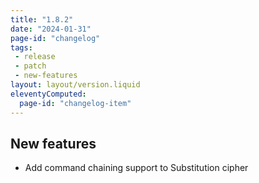 ```yaml
---
title: "1.8.2"
date: "2024-01-31"
page-id: "changelog"
tags: 
 - release
 - patch
 - new-features
layout: layout/version.liquid
eleventyComputed:
  page-id: "changelog-item"
---
```

## New features
- Add command chaining support to Substitution cipher